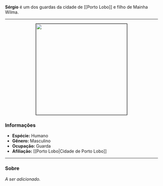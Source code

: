 **Sérgio** é um dos guardas da cidade de [[Porto Lobo]] e filho de Mainha Wilma.

---

<div style="text-align: center;">
<img src="https://i.imgur.com/UjaHWO6.png" width="300" height="300" style="border: 1px solid black;">
</div>

### Informações

- **Espécie:** Humano
- **Gênero:** Masculino
- **Ocupação:** Guarda
- **Afiliação:** [[Porto Lobo|Cidade de Porto Lobo]]

---

### Sobre

*A ser adicionado.*